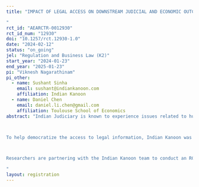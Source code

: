 ```yaml
---
title: "IMPACT OF LEGAL ACCESS ON DOWNSTREAM JUDICIAL AND ECONOMIC OUTCOMES
"
rct_id: "AEARCTR-0012930"
rct_id_num: "12930"
doi: "10.1257/rct.12930-1.0"
date: "2024-02-12"
status: "on_going"
jel: "Regulation and Business Law (K2)"
start_year: "2024-01-23"
end_year: "2025-01-23"
pi: "Viknesh Nagarathinam"
pi_other:
  - name: Sushant Sinha
    email: sushant@indiankanoon.com
    affiliation: Indian Kanoon
  - name: Daniel Chen
    email: daniel.li.chen@gmail.com
    affiliation: Toulouse School of Economics
abstract: "Indian Judiciary is known to experience issues related to huge caseload and delays. Furthermore, litigants do not have easy access to legal advice which often discourages them from reaching out to courts for resolving disputes and other legal troubles. From a macroeconomic perspective, this can be considered a hurdle to economic growth and improved quality of life for individuals and firms.

To help democratize the access to legal information, Indian Kanoon was rolled out in 2008. The primary goal behind the creation of India Kanoon was to democratize access to legal documents. Before its existence, accessing judgments and other legal documents was difficult for ordinary citizens unless they subscribed to expensive legal databases.One of the key features of India Kanoon is its user-friendly search capability. The platform breaks down judgments into paragraphs and provides direct links to referenced statutes, making it easier for users to understand the context.

Researchers are partnering with the Indian Kanoon team to conduct an RCT that aims to measure the economic and judicial impact of providing access to an improved user-friendly version of the legal search engine. The study involves over 100k users over a period of 1 year from all over India. The study measures the impact on the users’ legal knowledge after access to the website. The users will be linked with cases to track the judicial outcomes. The Researchers will also collect administrative data on the financial outcomes of the firms associated with the users.
"
layout: registration
---
```



